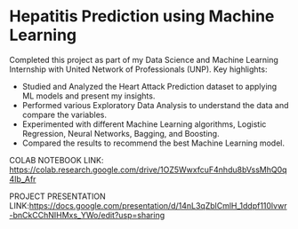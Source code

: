 # Hepatitis Prediction using Machine Learning
Completed this project as part of my Data Science and Machine Learning Internship with United Network of Professionals (UNP). Key highlights:

- Studied and Analyzed the Heart Attack Prediction dataset to applying ML models and present my insights.
- Performed various Exploratory Data Analysis to understand the data and compare the variables.
- Experimented with different Machine Learning algorithms, Logistic Regression, Neural Networks, Bagging, and Boosting.
- Compared the results to recommend the best Machine Learning model.
  
COLAB NOTEBOOK LINK: https://colab.research.google.com/drive/1OZ5WwxfcuF4nhdu8bVssMhQ0q4Ib_Afr

PROJECT PRESENTATION LINK:https://docs.google.com/presentation/d/14nL3qZblCmlH_1ddpf110lvwr-bnCkCChNIHMxs_YWo/edit?usp=sharing
